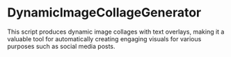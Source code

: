 # DynamicImageCollageGenerator
This script produces dynamic image collages with text overlays, making it a valuable tool for automatically creating engaging visuals for various purposes such as social media posts.
